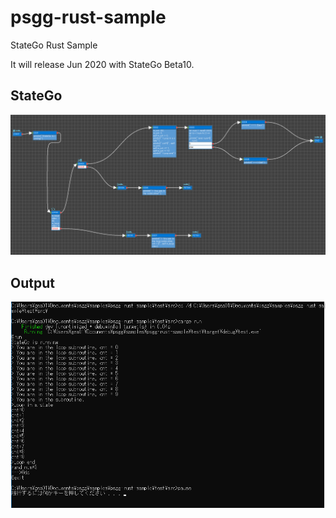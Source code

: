 # psgg-rust-sample
StateGo Rust Sample 

It will release Jun 2020 with StateGo Beta10.

## StateGo

![](./wiki/test.png)


## Output

![](./wiki/testrun.png)
